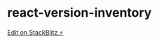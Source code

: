 # react-version-inventory

[Edit on StackBlitz ⚡️](https://stackblitz.com/edit/react-version-inventory)